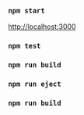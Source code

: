
### `npm start`

 [http://localhost:3000](http://localhost:3000)

### `npm test`


### `npm run build`

### `npm run eject`

### `npm run build`


